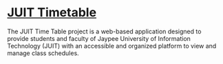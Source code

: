 # [JUIT Timetable](https://juit-timetable.vercel.app)

The JUIT Time Table project is a web-based application designed to provide students
and faculty of Jaypee University of Information Technology (JUIT) with an accessible and
organized platform to view and manage class schedules.
